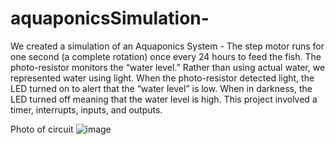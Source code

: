 # aquaponicsSimulation-


We created a simulation of an Aquaponics System - The step motor runs for one second (a complete rotation) once 
every 24 hours to feed the fish. The photo-resistor monitors the “water level.” Rather than using actual water, 
we represented water using light. When the photo-resistor detected light, the LED turned on to alert that the 
“water level” is low. When in darkness, the LED turned off meaning that the water level is high. This project 
involved a timer, interrupts, inputs, and outputs.


Photo of circuit 
![image](https://user-images.githubusercontent.com/83148824/174701174-2481827a-4837-4f0a-a09e-c58f82d7ac5c.png)

